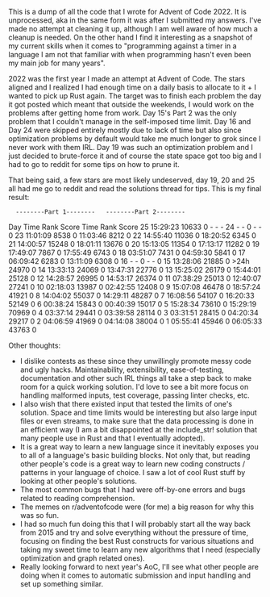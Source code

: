 This is a dump of all the code that I wrote for Advent of Code 2022. It is unprocessed,
aka in the same form it was after I submitted my answers. I've made no attempt at
cleaning it up, although I am well aware of how much a cleanup is needed. On the other
hand I find it interesting as a snapshot of my current skills when it comes to
"programming against a timer in a language I am not that familiar with when programming
hasn't even been my main job for many years".

2022 was the first year I made an attempt at Advent of Code. The stars aligned and I
realized I had enough time on a daily basis to allocate to it + I wanted to pick up
Rust again. The target was to finish each problem the day it got posted which meant
that outside the weekends, I would work on the problems after getting home from work.
Day 15's Part 2 was the only problem that I couldn't manage in the self-imposed time
limit. Day 16 and Day 24 were skipped entirely mostly due to lack of time but also
since optimization problems by default would take me much longer to grok since I
never work with them IRL. Day 19 was such an optimization problem and I just decided
to brute-force it and of course the state space got too big and I had to go to reddit
for some tips on how to prune it.

That being said, a few stars are most likely undeserved, day 19, 20 and 25 all had me
go to reddit and read the solutions thread for tips. This is my final result:

      --------Part 1--------   --------Part 2--------
Day       Time   Rank  Score       Time   Rank  Score
 25   15:29:23  10633      0          -      -      -
 24          -      -      0          -      -      0
 23   11:01:09   8538      0   11:03:46   8212      0
 22   14:55:40  11036      0   18:20:52   6345      0
 21   14:00:57  15248      0   18:01:11  13676      0
 20   15:13:05  11354      0   17:13:17  11282      0
 19   17:49:07   7867      0   17:55:49   6743      0
 18   03:51:07   7431      0   04:59:30   5841      0
 17   06:09:42   6283      0   13:11:09   6308      0
 16          -      -      0          -      -      0
 15   13:28:06  21885      0       >24h  24970      0
 14   13:33:13  24069      0   13:47:31  22776      0
 13   15:25:02  26179      0   15:44:01  25128      0
 12   14:28:57  26995      0   14:53:17  26374      0
 11   07:38:29  25013      0   12:40:07  27241      0
 10   02:18:03  13987      0   02:42:55  12408      0
  9   15:07:08  46478      0   18:57:24  41921      0
  8   14:04:02  55037      0   14:29:11  48287      0
  7   16:08:56  54107      0   16:20:33  52149      0
  6   00:38:24  15843      0   00:40:39  15017      0
  5   15:28:34  73610      0   15:29:19  70969      0
  4   03:37:14  29441      0   03:39:58  28114      0
  3   03:31:51  28415      0   04:20:34  29217      0
  2   04:06:59  41969      0   04:14:08  38004      0
  1   05:55:41  45946      0   06:05:33  43763      0

Other thoughts:

- I dislike contests as these since they unwillingly promote messy code and ugly hacks.
Maintainability, extensibility, ease-of-testing, documentation and other such IRL
things all take a step back to make room for a quick working solution. I'd love to see
a bit more focus on handling malformed inputs, test coverage, passing linter checks, etc.
- I also wish that there existed input that tested the limits of one's solution. Space
and time limits would be interesting but also large input files or even streams, to
make sure that the data processing is done in an efficient way (I am a bit disappointed
at the include\_str! solution that many people use in Rust and that I eventually adopted).
- It is a great way to learn a new language since it inevitably exposes you to all of
a language's basic building blocks. Not only that, but reading other people's code is a
great way to learn new coding constructs / patterns in your language of choice. I saw a
lot of cool Rust stuff by looking at other people's solutions.
- The most common bugs that I had were off-by-one errors and bugs related to reading
comprehension.
- The memes on r/adventofcode were (for me) a big reason for why this was so fun.
- I had so much fun doing this that I will probably start all the way back from 2015 and
try and solve everything without the pressure of time, focusing on finding the best Rust
constructs for various situations and taking my sweet time to learn any new algorithms
that I need (especially optimization and graph related ones).
- Really looking forward to next year's AoC, I'll see what other people are doing when
it comes to automatic submission and input handling and set up something similar.

